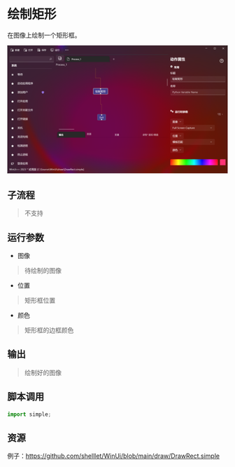 # 绘制矩形 
在图像上绘制一个矩形框。

![DrawRect](./images/01.png ':size=90%')

## 子流程
> 不支持


## 运行参数

* 图像
>   待绘制的图像
* 位置
> 矩形框位置
 
* 颜色
> 矩形框的边框颜色



## 输出

> 绘制好的图像


## 脚本调用

```python
import simple;

```

## 资源

例子：https://github.com/shelllet/WinUi/blob/main/draw/DrawRect.simple
